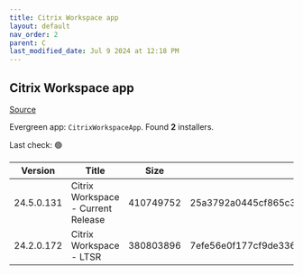 ```yaml
---
title: Citrix Workspace app
layout: default
nav_order: 2
parent: C
last_modified_date: Jul 9 2024 at 12:18 PM
---
```


## Citrix Workspace app

[Source](https://www.citrix.com/downloads/workspace-app/)

Evergreen app: `CitrixWorkspaceApp`. Found **2** installers.

Last check: 🟢

| Version    | Title                              | Size      | Hash                                                             | Date      | Stream  | URI                                                                                                                                                                                                            |
| ---------- | ---------------------------------- | --------- | ---------------------------------------------------------------- | --------- | ------- | -------------------------------------------------------------------------------------------------------------------------------------------------------------------------------------------------------------- |
| 24.5.0.131 | Citrix Workspace - Current Release | 410749752 | 25a3792a0445cf865c306786071d8f4f3fb4c9e765860f897e20ccebf8379835 | 9/7/2024  | Current | [https://downloadplugins.citrix.com/ReceiverUpdates/Prod/Receiver/Win/CitrixWorkspaceApp24.5.0.131.exe](https://downloadplugins.citrix.com/ReceiverUpdates/Prod/Receiver/Win/CitrixWorkspaceApp24.5.0.131.exe) |
| 24.2.0.172 | Citrix Workspace - LTSR            | 380803896 | 7efe56e0f177cf9de336fa48daa8b6461080909fd37f7d550fd4f313221091b8 | 10/4/2024 | LTSR    | [https://downloadplugins.citrix.com/ReceiverUpdates/Prod/Receiver/Win/CitrixWorkspaceApp24.2.0.172.exe](https://downloadplugins.citrix.com/ReceiverUpdates/Prod/Receiver/Win/CitrixWorkspaceApp24.2.0.172.exe) |
